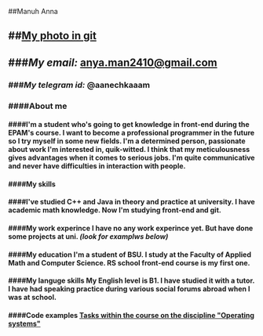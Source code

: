 ##Manuh Anna<h2>
##[My photo in git](https://avatars.githubusercontent.com/u/106826478?v=4)<h2>

###*My email:* anya.man2410@gmail.com<h3>
###*My telegram id:* @aanechkaaam<h3>

####**About me**<h4>
####I'm a student who's going to get knowledge in front-end during the EPAM's course. I want to become a professional programmer in the future so I try myself in some new fields. I'm a determined person, passionate about work I'm interested in, quik-witted. I think that my meticulousness gives advantages when it comes to serious jobs. I'm quite communicative and never have difficulties in interaction with people.<h4> 

####**My skills**<h4>
####I've studied C++ and Java in theory and practice at university. I have academic math knowledge. Now I'm studying front-end and git.<h4>

####**My work experince**
I have no any work experince yet. But have done some projects at uni.
*(look for examplws below)*<h4>

####**My education**
I'm a student of BSU. I study at the Faculty of Applied Math and Computer Science. RS school front-end course is my first one.<h4>

####**My languge skills**
My English level is B1. I have studied it with a tutor. I have had speaking practice during various social forums abroad when I was at school.<h4>

####**Code examples**
[Tasks within the course on the discipline "Operating systems"](https://github.com/AnyaManuh/OS-labs.git)<h4>
